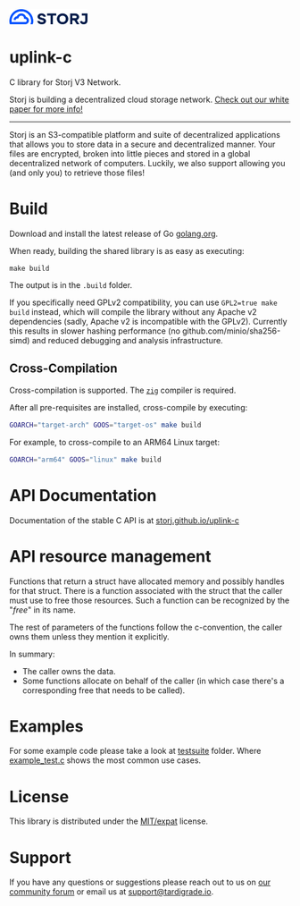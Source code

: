 <picture>
  <source media="(prefers-color-scheme: dark)" srcset="https://raw.githubusercontent.com/storj/.github/main/assets/storj-logo-full-white.png">
  <source media="(prefers-color-scheme: light)" srcset="https://raw.githubusercontent.com/storj/.github/main/assets/storj-logo-full-color.png">
  <img alt="Storj logo" src="https://raw.githubusercontent.com/storj/.github/main/assets/storj-logo-full-color.png" width="140">
</picture>

# uplink-c

C library for Storj V3 Network.

Storj is building a decentralized cloud storage network.
[Check out our white paper for more info!](https://storj.io/white-paper)

---

Storj is an S3-compatible platform and suite of decentralized applications that
allows you to store data in a secure and decentralized manner. Your files are
encrypted, broken into little pieces and stored in a global decentralized
network of computers. Luckily, we also support allowing you (and only you) to
retrieve those files!

# Build

Download and install the latest release of Go [golang.org](https://golang.org/).

When ready, building the shared library is as easy as executing:

```
make build
```

The output is in the `.build` folder.

If you specifically need GPLv2 compatibility, you can use `GPL2=true make
build` instead, which will compile the library without any Apache v2
dependencies (sadly, Apache v2 is incompatible with the GPLv2). Currently this
results in slower hashing performance (no github.com/minio/sha256-simd) and
reduced debugging and analysis infrastructure.

## Cross-Compilation

Cross-compilation is supported. The [`zig`](https://ziglang.org) compiler is required.

After all pre-requisites are installed, cross-compile by executing:

```sh
GOARCH="target-arch" GOOS="target-os" make build
```

For example, to cross-compile to an ARM64 Linux target:

```sh
GOARCH="arm64" GOOS="linux" make build
```

# API Documentation

Documentation of the stable C API is at [storj.github.io/uplink-c](https://storj.github.io/uplink-c/)

# API resource management

Functions that return a struct have allocated memory and possibly handles for
that struct.
There is a function associated with the struct that the caller must
use to free those resources.
Such a function can be recognized by the "_free_" in its name.

The rest of parameters of the functions follow the c-convention, the caller owns
them unless they mention it explicitly.

In summary:

- The caller owns the data.
- Some functions allocate on behalf of the caller (in which case there's a
  corresponding free that needs to be called).

# Examples

For some example code please take a look at [testsuite](testsuite/testplanet) folder.
Where [example_test.c](testsuite/testplanet/example_test.c) shows the most common use cases.

# License

This library is distributed under the
[MIT/expat](https://opensource.org/licenses/MIT) license.

# Support

If you have any questions or suggestions please reach out to us on
[our community forum](https://forum.storj.io/) or
email us at support@tardigrade.io.
